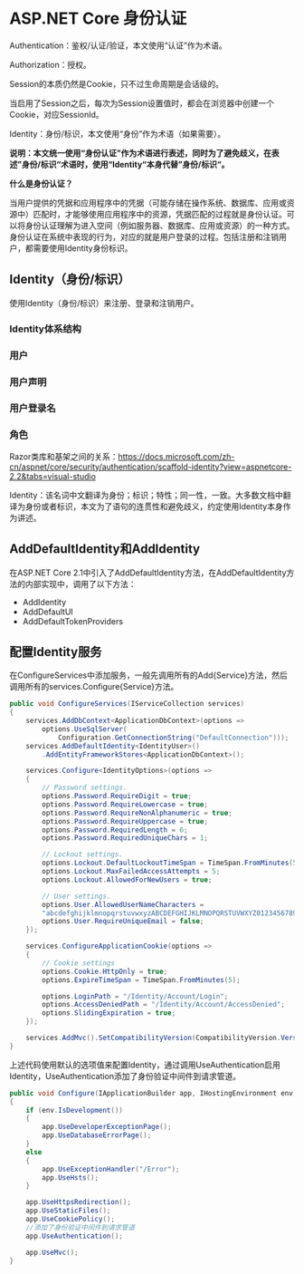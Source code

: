 # ASP.NET Core 身份认证

Authentication：鉴权/认证/验证，本文使用“认证”作为术语。

Authorization：授权。

Session的本质仍然是Cookie，只不过生命周期是会话级的。

当启用了Session之后，每次为Session设置值时，都会在浏览器中创建一个Cookie，对应SessionId。











Identity：身份/标识，本文使用“身份”作为术语（如果需要）。

**说明：本文统一使用“身份认证”作为术语进行表述，同时为了避免歧义，在表述”身份/标识“术语时，使用“Identity“本身代替”身份/标识“。**

**什么是身份认证？**

当用户提供的凭据和应用程序中的凭据（可能存储在操作系统、数据库、应用或资源中）匹配时，才能够使用应用程序中的资源，凭据匹配的过程就是身份认证。可以将身份认证理解为进入空间（例如服务器、数据库、应用或资源）的一种方式。身份认证在系统中表现的行为，对应的就是用户登录的过程。包括注册和注销用户，都需要使用Identity身份标识。



## Identity（身份/标识）

使用Identity（身份/标识）来注册、登录和注销用户。



### Identity体系结构



### 用户

### 用户声明

### 用户登录名

### 角色

















Razor类库和基架之间的关系：https://docs.microsoft.com/zh-cn/aspnet/core/security/authentication/scaffold-identity?view=aspnetcore-2.2&tabs=visual-studio











Identity：该名词中文翻译为身份；标识；特性；同一性，一致。大多数文档中翻译为身份或者标识，本文为了语句的连贯性和避免歧义，约定使用Identity本身作为讲述。



## AddDefaultIdentity和AddIdentity

在ASP.NET Core 2.1中引入了AddDefaultIdentity方法，在AddDefaultIdentity方法的内部实现中，调用了以下方法：

- AddIdentity
- AddDefaultUI
- AddDefaultTokenProviders



## 配置Identity服务

在ConfigureServices中添加服务，一般先调用所有的Add{Service}方法，然后调用所有的services.Configure{Service}方法。

```c#
public void ConfigureServices(IServiceCollection services)
{
    services.AddDbContext<ApplicationDbContext>(options =>
        options.UseSqlServer(
            Configuration.GetConnectionString("DefaultConnection")));
    services.AddDefaultIdentity<IdentityUser>()
        .AddEntityFrameworkStores<ApplicationDbContext>();

    services.Configure<IdentityOptions>(options =>
    {
        // Password settings.
        options.Password.RequireDigit = true;
        options.Password.RequireLowercase = true;
        options.Password.RequireNonAlphanumeric = true;
        options.Password.RequireUppercase = true;
        options.Password.RequiredLength = 6;
        options.Password.RequiredUniqueChars = 1;

        // Lockout settings.
        options.Lockout.DefaultLockoutTimeSpan = TimeSpan.FromMinutes(5);
        options.Lockout.MaxFailedAccessAttempts = 5;
        options.Lockout.AllowedForNewUsers = true;

        // User settings.
        options.User.AllowedUserNameCharacters =
        "abcdefghijklmnopqrstuvwxyzABCDEFGHIJKLMNOPQRSTUVWXYZ0123456789-._@+";
        options.User.RequireUniqueEmail = false;
    });

    services.ConfigureApplicationCookie(options =>
    {
        // Cookie settings
        options.Cookie.HttpOnly = true;
        options.ExpireTimeSpan = TimeSpan.FromMinutes(5);

        options.LoginPath = "/Identity/Account/Login";
        options.AccessDeniedPath = "/Identity/Account/AccessDenied";
        options.SlidingExpiration = true;
    });

    services.AddMvc().SetCompatibilityVersion(CompatibilityVersion.Version_2_1);
}
```

上述代码使用默认的选项值来配置Identity，通过调用UseAuthentication启用Identity，UseAuthentication添加了身份验证中间件到请求管道。

```c#
public void Configure(IApplicationBuilder app, IHostingEnvironment env)
{
    if (env.IsDevelopment())
    {
        app.UseDeveloperExceptionPage();
        app.UseDatabaseErrorPage();
    }
    else
    {
        app.UseExceptionHandler("/Error");
        app.UseHsts();
    }

    app.UseHttpsRedirection();
    app.UseStaticFiles();
    app.UseCookiePolicy();
	//添加了身份验证中间件到请求管道
    app.UseAuthentication();

    app.UseMvc();
}
```





